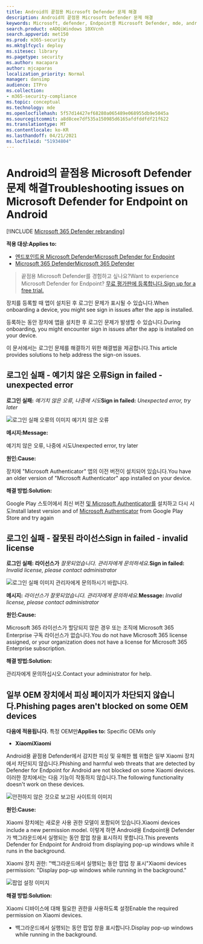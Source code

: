 ```yaml
---
title: Android의 끝점용 Microsoft Defender 문제 해결
description: Android의 끝점용 Microsoft Defender 문제 해결
keywords: Microsoft, defender, Endpoint용 Microsoft Defender, mde, android, cloud, connectivity, communication
search.product: eADQiWindows 10XVcnh
search.appverid: met150
ms.prod: m365-security
ms.mktglfcycl: deploy
ms.sitesec: library
ms.pagetype: security
ms.author: macapara
author: mjcaparas
localization_priority: Normal
manager: dansimp
audience: ITPro
ms.collection:
- m365-security-compliance
ms.topic: conceptual
ms.technology: mde
ms.openlocfilehash: 5f57d14427ef68280a065489e068955db9e5045a
ms.sourcegitcommit: a8d8cee7df535a150985d6165afdfddfdf21f622
ms.translationtype: MT
ms.contentlocale: ko-KR
ms.lasthandoff: 04/21/2021
ms.locfileid: "51934804"
---
```

# <a name="troubleshooting-issues-on-microsoft-defender-for-endpoint-on-android"></a><span data-ttu-id="870cc-104">Android의 끝점용 Microsoft Defender 문제 해결</span><span class="sxs-lookup"><span data-stu-id="870cc-104">Troubleshooting issues on Microsoft Defender for Endpoint on Android</span></span>

[!INCLUDE [Microsoft 365 Defender rebranding](../../includes/microsoft-defender.md)]

<span data-ttu-id="870cc-105">**적용 대상:**</span><span class="sxs-lookup"><span data-stu-id="870cc-105">**Applies to:**</span></span>
- [<span data-ttu-id="870cc-106">엔드포인트용 Microsoft Defender</span><span class="sxs-lookup"><span data-stu-id="870cc-106">Microsoft Defender for Endpoint</span></span>](https://go.microsoft.com/fwlink/p/?linkid=2154037)
- [<span data-ttu-id="870cc-107">Microsoft 365 Defender</span><span class="sxs-lookup"><span data-stu-id="870cc-107">Microsoft 365 Defender</span></span>](https://go.microsoft.com/fwlink/?linkid=2118804)

> <span data-ttu-id="870cc-108">끝점용 Microsoft Defender를 경험하고 싶나요?</span><span class="sxs-lookup"><span data-stu-id="870cc-108">Want to experience Microsoft Defender for Endpoint?</span></span> [<span data-ttu-id="870cc-109">무료 평가판에 등록합니다.</span><span class="sxs-lookup"><span data-stu-id="870cc-109">Sign up for a free trial.</span></span>](https://www.microsoft.com/microsoft-365/windows/microsoft-defender-atp?ocid=docs-wdatp-exposedapis-abovefoldlink) 

<span data-ttu-id="870cc-110">장치를 등록할 때 앱이 설치된 후 로그인 문제가 표시될 수 있습니다.</span><span class="sxs-lookup"><span data-stu-id="870cc-110">When onboarding a device, you might see sign in issues after the app is installed.</span></span>

<span data-ttu-id="870cc-111">등록하는 동안 장치에 앱을 설치한 후 로그인 문제가 발생할 수 있습니다.</span><span class="sxs-lookup"><span data-stu-id="870cc-111">During onboarding, you might encounter sign in issues after the app is installed on your device.</span></span>

<span data-ttu-id="870cc-112">이 문서에서는 로그인 문제를 해결하기 위한 해결법을 제공합니다.</span><span class="sxs-lookup"><span data-stu-id="870cc-112">This article provides solutions to help address the sign-on issues.</span></span>  

## <a name="sign-in-failed---unexpected-error"></a><span data-ttu-id="870cc-113">로그인 실패 - 예기치 않은 오류</span><span class="sxs-lookup"><span data-stu-id="870cc-113">Sign in failed - unexpected error</span></span>
<span data-ttu-id="870cc-114">**로그인 실패:** *예기치 않은 오류, 나중에 시도*</span><span class="sxs-lookup"><span data-stu-id="870cc-114">**Sign in failed:** *Unexpected error, try later*</span></span>

![로그인 실패 오류의 이미지 예기치 않은 오류](images/f9c3bad127d636c1f150d79814f35d4c.png)

<span data-ttu-id="870cc-116">**메시지:**</span><span class="sxs-lookup"><span data-stu-id="870cc-116">**Message:**</span></span>

<span data-ttu-id="870cc-117">예기치 않은 오류, 나중에 시도</span><span class="sxs-lookup"><span data-stu-id="870cc-117">Unexpected error, try later</span></span>

<span data-ttu-id="870cc-118">**원인:**</span><span class="sxs-lookup"><span data-stu-id="870cc-118">**Cause:**</span></span>

<span data-ttu-id="870cc-119">장치에 "Microsoft Authenticator" 앱의 이전 버전이 설치되어 있습니다.</span><span class="sxs-lookup"><span data-stu-id="870cc-119">You have an older version of "Microsoft Authenticator" app installed on your device.</span></span>

<span data-ttu-id="870cc-120">**해결 방법:**</span><span class="sxs-lookup"><span data-stu-id="870cc-120">**Solution:**</span></span>

<span data-ttu-id="870cc-121">Google Play 스토어에서 최신 버전 [및 Microsoft Authenticator를](https://play.google.com/store/apps/details?androidid=com.azure.authenticator) 설치하고 다시 시도</span><span class="sxs-lookup"><span data-stu-id="870cc-121">Install latest version and of [Microsoft Authenticator](https://play.google.com/store/apps/details?androidid=com.azure.authenticator) from Google Play Store and try again</span></span>

## <a name="sign-in-failed---invalid-license"></a><span data-ttu-id="870cc-122">로그인 실패 - 잘못된 라이선스</span><span class="sxs-lookup"><span data-stu-id="870cc-122">Sign in failed - invalid license</span></span>

<span data-ttu-id="870cc-123">**로그인 실패: 라이선스가** *잘못되었습니다. 관리자에게 문의하세요.*</span><span class="sxs-lookup"><span data-stu-id="870cc-123">**Sign in failed:** *Invalid license, please contact administrator*</span></span>

![로그인 실패 이미지 관리자에게 문의하시기 바랍니다.](images/920e433f440fa1d3d298e6a2a43d4811.png)

<span data-ttu-id="870cc-125">**메시지:** *라이선스가 잘못되었습니다. 관리자에게 문의하세요.*</span><span class="sxs-lookup"><span data-stu-id="870cc-125">**Message:** *Invalid license, please contact administrator*</span></span>

<span data-ttu-id="870cc-126">**원인:**</span><span class="sxs-lookup"><span data-stu-id="870cc-126">**Cause:**</span></span>

<span data-ttu-id="870cc-127">Microsoft 365 라이선스가 할당되지 않은 경우 또는 조직에 Microsoft 365 Enterprise 구독 라이선스가 없습니다.</span><span class="sxs-lookup"><span data-stu-id="870cc-127">You do not have Microsoft 365 license assigned, or your organization does not have a license for Microsoft 365 Enterprise subscription.</span></span>

<span data-ttu-id="870cc-128">**해결 방법:**</span><span class="sxs-lookup"><span data-stu-id="870cc-128">**Solution:**</span></span>

<span data-ttu-id="870cc-129">관리자에게 문의하십시오.</span><span class="sxs-lookup"><span data-stu-id="870cc-129">Contact your administrator for help.</span></span>

## <a name="phishing-pages-arent-blocked-on-some-oem-devices"></a><span data-ttu-id="870cc-130">일부 OEM 장치에서 피싱 페이지가 차단되지 않습니다.</span><span class="sxs-lookup"><span data-stu-id="870cc-130">Phishing pages aren't blocked on some OEM devices</span></span>

<span data-ttu-id="870cc-131">**다음에 적용됩니다.** 특정 OEM만</span><span class="sxs-lookup"><span data-stu-id="870cc-131">**Applies to:** Specific OEMs only</span></span>

-   <span data-ttu-id="870cc-132">**Xiaomi**</span><span class="sxs-lookup"><span data-stu-id="870cc-132">**Xiaomi**</span></span>

<span data-ttu-id="870cc-133">Android용 끝점용 Defender에서 감지한 피싱 및 유해한 웹 위협은 일부 Xiaomi 장치에서 차단되지 않습니다.</span><span class="sxs-lookup"><span data-stu-id="870cc-133">Phishing and harmful web threats that are detected by Defender for Endpoint for Android are not blocked on some Xiaomi devices.</span></span> <span data-ttu-id="870cc-134">이러한 장치에서는 다음 기능이 작동하지 않습니다.</span><span class="sxs-lookup"><span data-stu-id="870cc-134">The following functionality doesn't work on these devices.</span></span>

![안전하지 않은 것으로 보고된 사이트의 이미지](images/0c04975c74746a5cdb085e1d9386e713.png)


<span data-ttu-id="870cc-136">**원인:**</span><span class="sxs-lookup"><span data-stu-id="870cc-136">**Cause:**</span></span>

<span data-ttu-id="870cc-137">Xiaomi 장치에는 새로운 사용 권한 모델이 포함되어 있습니다.</span><span class="sxs-lookup"><span data-stu-id="870cc-137">Xiaomi devices include a new permission model.</span></span> <span data-ttu-id="870cc-138">이렇게 하면 Android용 Endpoint용 Defender가 백그라운드에서 실행되는 동안 팝업 창을 표시하지 못합니다.</span><span class="sxs-lookup"><span data-stu-id="870cc-138">This prevents Defender for Endpoint for Android from displaying pop-up windows while it runs in the background.</span></span>

<span data-ttu-id="870cc-139">Xiaomi 장치 권한: "백그라운드에서 실행되는 동안 팝업 창 표시"</span><span class="sxs-lookup"><span data-stu-id="870cc-139">Xiaomi devices permission: "Display pop-up windows while running in the background."</span></span>

![팝업 설정 이미지](images/6e48e7b29daf50afddcc6c8c7d59fd64.png)

<span data-ttu-id="870cc-141">**해결 방법:**</span><span class="sxs-lookup"><span data-stu-id="870cc-141">**Solution:**</span></span>

<span data-ttu-id="870cc-142">Xiaomi 디바이스에 대해 필요한 권한을 사용하도록 설정</span><span class="sxs-lookup"><span data-stu-id="870cc-142">Enable the required permission on Xiaomi devices.</span></span>

- <span data-ttu-id="870cc-143">백그라운드에서 실행되는 동안 팝업 창을 표시합니다.</span><span class="sxs-lookup"><span data-stu-id="870cc-143">Display pop-up windows while running in the background.</span></span>

